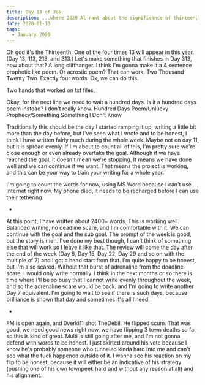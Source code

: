 ```yaml
---
title: Day 13 of 365.
description: ...where 2020 Al rant about the significance of thirteen, this project's progress, and Forum Mafia (how long does this shit takes again? Jesus.)
date: 2020-01-13
tags:
  - January 2020
---
```


Oh god it's the Thirteenth. One of the four times 13 will appear in this year. (Day 13, 113, 213, and 313.) Let's make something that finishes in Day 313, how about that? A long cliffhanger. I think I'm gonna make it a 4 sentence prophetic like poem. Or acrostic poem? That can work. Two Thousand Twenty Two. Exactly four words. Ok, we can do this.

Two hands that worked on txt files,

Okay, for the next line we need to wait a hundred days. Is it a hundred days poem instead? I don't really know. Hundred Days Poem/Unlucky Prophecy/Something Something I Don't Know



Traditionally this should be the day I started ramping it up, writing a little bit more than the day before, but I've seen what I wrote and to be honest, I think I have written fairly much during the whole week. Maybe not on day 11, but it is spread evenly. If I'm about to count all of this, I'm pretty sure we're close enough or even already overtake the goal. Although if we have reached the goal, it doesn't mean we're stopping. It means we have done well and we can continue if we want. That means the project is working, and this can be your way to train your writing for a whole year.

I'm going to count the words for now, using MS Word because I can't use Internet right now. My phone died, it needs to be recharged before I can use their tethering.

-

At this point, I have written about 2400+ words. This is working well. Balanced writing, no deadline scare, and I'm comfortable with it. We can continue with the goal and the sub goal. The prompt of the week is good, but the story is meh. I've done my best though, I can't think of something else that will work so I leave it like that. The review will come the day after the end of the week (Day 8, Day 15, Day 22, Day 29 and so on with the multiple of 7) and I got a head start from that. I'm quite happy to be honest, but I'm also scared. Without that burst of adrenaline from the deadline scare, I would only write normally. I think in the next months or so there is time where I'll be so busy that I cannot write evenly throughout the week, and so the adrenaline scare would be back, and I'm going to write another Day 7 equivalent. I'm going to wait to see if there is such days, because brilliance is shown that day and sometimes it's all I need.


-

FM is open again, and 0verki11 shot TheDebil. He flipped scum. That was good, we need good news right now, we have flipping 3 town deaths so far so this is kind of great. Multi is still going after me, and I'm not gonna defend with words to be honest. I just skirted around his vote because I know he's probably someone who tunneled kinda hard into me and can't see what the fuck happened outside of it. I wanna see his reaction on my flip to be honest, because it will either be an indicative of his strategy (pushing one of his own townpeek hard and without any reason at all) and his alignment.


